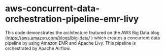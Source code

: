 # aws-concurrent-data-orchestration-pipeline-emr-livy
This code demonstrates the architecture featured on the AWS Big Data blog (https://aws.amazon.com/blogs/big-data/ ) which creates a concurrent data pipeline by using Amazon EMR and Apache Livy. This pipeline is orchestrated by Apache Airflow.
